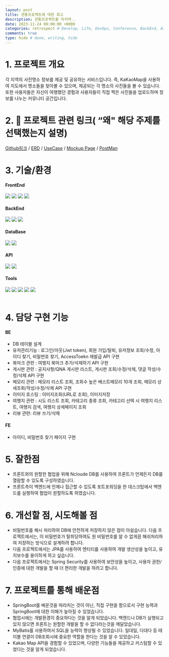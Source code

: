 ```yaml
---
layout: post
title: 관통프로젝트에 대한 회고
description: 관통프로젝트를 마치며..
date: 2023-11-24 00:00:00 +0000
categories: retrospect # Develop, Life, DevOps, Conference, BackEnd, AI, Etc, retrospect
comments: true
type: hide # done, writing, hide
---
```


# 1. 프로젝트 개요

각 지역의 사진명소 정보를 제공 및 공유하는 서비스입니다.
즉, KaKaoMap을 사용하여 지도에서 명소들을 찾아볼 수 있으며, 제공되는 각 명소의 사진들을 볼 수 있습니다.
또한 사용자들은 자신이 여행했던 경험과 사용자들이 직접 찍은 사진들을 업로드하며 정보를 나누는 커뮤니티 공간입니다.

# 2. 🔗 프로젝트 관련 링크( “왜" 해당 주제를 선택했는지 설명)

[Github링크](https://github.com/koreamarin/Poravel?tab=readme-ov-file) / [ERD](https://www.erdcloud.com/d/QycMXTZ4XjDRxMhCd) / [UseCase](https://app.diagrams.net/#G1CdpXz7Za8EWyvoZVli5oD4wuxmdHhaiR#%7B%22pageId%22%3A%22q7Qb-UDtvS4ttgv9y5hY%22%7D) / [Mockup Page](<https://www.figma.com/file/PPW7kcHHRbaCv4ZPi6Ed6v/Trip-(Community)?type=design&node-id=0-1&mode=design&t=ZejYuvb0bhJhRgtl-0>) / [PostMan](https://galactic-equinox-705155.postman.co/workspace/%EC%8B%B8%ED%94%BC-%EA%B4%80%ED%86%B5~6bed45e0-5fb3-44a5-8a32-744c5b474eed/collection/27347590-ef03a1da-116f-437c-8d8b-6be9f982196c)

# 3. 기술/환경

#### FrontEnd

<img src="https://img.shields.io/badge/HTML5-E34F26?style=flat-square&logo=html5&logoColor=white"/> <img src="https://img.shields.io/badge/CSS3-1572B6?style=flat-square&logo=css3&logoColor=white"/> <img src="https://img.shields.io/badge/JavaScript-F7DF1E?style=flat-square&logo=javascript&logoColor=black"/> <img src="https://img.shields.io/badge/Vue.js-4FC08D?style=flat-square&logo=Vue.js&logoColor=white"/>

#### BackEnd

<img src="https://img.shields.io/badge/SpringBoot-6DB33F?style=flat-square&logo=SpringBoot&logoColor=white"/> <img src="https://img.shields.io/badge/MyBatis-3C3C3C?style=flat-square&logoColor=white"/> <img src="https://img.shields.io/badge/java-007396?style=flat-square&logo=OpenJDK&logoColor=white">

#### DataBase

<img src="https://img.shields.io/badge/NCloude DB-03C75A?style=flat-square&logo=Naver&logoColor=white"> <img src="https://img.shields.io/badge/MySQL-4479A1?style=flat-square&logo=MySQL&logoColor=white"/>

#### API

<img src="https://img.shields.io/badge/Kakao Map API-FFCD00?style=flat-square&logo=Kakao&logoColor=black"/> <img src="https://img.shields.io/badge/Kakao MapJs API-FFCD00?style=flat-square&logo=Kakao&logoColor=black"/>

#### Tools

<img src="https://img.shields.io/badge/Visual Studio Code-007ACC?style=flat-square&logo=Visual Studio Code&logoColor=white"/> <img src="https://img.shields.io/badge/Figma-F24E1E?style=flat-square&logo=Figma&logoColor=white"/> <img src="https://img.shields.io/badge/GitHub-181717?style=flat-square&logo=GitHub&logoColor=white"/> <img src="https://img.shields.io/badge/Postman-FF6C37?style=flat-square&logo=Postman&logoColor=white"/> <img src="https://img.shields.io/badge/Notion-000000?style=flat-square&logo=Notion&logoColor=white"/>
<br><br>

# 4. 담당 구현 기능

#### BE

- DB 테이블 설계
- 유저관리기능 : 로그인/아웃(Jwt token), 회원 가입/탈퇴, 유저정보 조회/수정, 아이디 찾기, 비밀번호 찾기, AccessToekn 재발급 API 구현
- 북마크 관련 : 여행지 북마크 추가/삭제하기 API 구현
- 게시판 관련 : 공지사항/QNA 게시판 리스트, 게시판 조회/수정/삭제, 댓글 작성/수정/삭제 API 구현
- 메모리 관련 : 메모리 리스트 조회, 조회수 높은 베스트메모리 10개 조회, 메모리 상세조회/작성/수정/삭제 API 구현
- 이미지 호스팅 : 이미지조회(URL로 조회), 이미지저장
- 여행지 관련 : 시도 리스트 조회, 카테고리 종류 조회, 카테고리 선택 시 여행지 리스트, 여행지 검색, 여행지 상세페이지 조회
- 리뷰 관련: 리뷰 쓰기/삭제

#### FE

- 아이디, 비밀번호 찾기 페이지 구현

# 5. 잘한점

- 프론트와의 원할한 협업을 위해 Ncloude DB를 사용하여 프론트가 언제든지 DB를 열람할 수 있도록 구성하였습니다.
- 프론트측이 백엔드에 언제나 접근할 수 있도록 포트포워딩을 한 데스크탑에서 백엔드를 실행하여 협업이 원할하도록 하였습니다.

# 6. 개선할 점, 시도해볼 점

- 비밀번호를 해시 처리하여 DB에 안전하게 저장하지 않은 점이 아쉽습니다.
  다음 프로젝트에서는, 이 비밀번호가 탈취당하여도 원 비밀번호를 알 수 없게끔 해쉬처리하여 저장하는 방식으로 설계하려 합니다.
- 다음 프로젝트에서는 JPA를 사용하여 엔티티를 사용하여 개발 생산성을 높이고, 유지보수를 용이하게 하고 싶습니다.
- 다음 프로젝트에서는 Spring Security를 사용하여 보안성을 높이고, 사용자 권한/인증에 대한 개발을 할 때 더 편리한 개발을 하려고 합니다.

# 7. 프로젝트를 통해 배운점

- SpringBoot를 배운것을 따라치는 것이 아닌, 직접 구현을 함으로서 구현 능력과 SpringBoot에 대한 이해가 높아질 수 있었습니다.
- 협업시에는 개발환경이 중요하다는 것을 알게 되었습니다. 백엔드나 DB가 실행되고있지 않으면 프론트는 원할한 개발을 할 수 없다라는것을 깨달았습니다.
- MyBatis를 사용하여서 SQL을 능력이 향상될 수 있었습니다. 일대일, 다대다 등 테이블 연결이 DB조회시에 중요한 역할을 한다는 것을 알 수 있었습니다.
- Kakao Map API을 경험할 수 있었으며, 다양한 기능들을 제공하고 커스텀할 수 있었다는 것을 알게 되었습니다.

